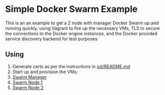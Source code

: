 # Simple Docker Swarm Example

This is an an example to get a 2 node with manager Docker Swarm up and running quickly, using Vagrant to fire up the necessary VMs, TLS to secure the connections to the Docker engine instances, and the Docker provided service discovery backend for test purposes

## Using

1. Generate certs as per the instructions in [ssl/README.md](../blob/master/ssl/README.md)
1. Start up and provision the VMs:
  1. [Swarm Manager](../blob/master/manager/README.md)
  1. [Swarm Node 1](../blob/master/node1/README.md)
  1. [Swarm Node 2](../blob/master/node2/README.md)